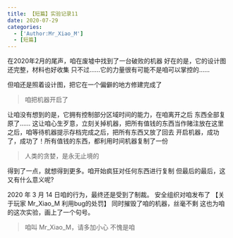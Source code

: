 ```yaml
---
title: 【短篇】实验记录11 
date: 2020-07-29
categories:
  - ['Author:Mr_Xiao_M']
  - [短篇]
---
```

在2020年2月的尾声，咱在废墟中找到了一台破败的机器
好在的是，它的设计图还完整，材料也好收集
只不过……它的力量很有可能不是咱可以掌控的……
<!--more-->

但咱还是照着设计图，把它在一个偏僻的地方修建完成了
> 咱把机器开启了

让咱没有想到的是，它拥有控制部分区域时间的能力，在咱离开之后
东西全部复原了……
这让咱心生歹意，立刻关掉机器，把所有值钱的东西当作赌注放在这里
之后，咱等待机器提示存档完成之后，把所有东西又放了回去
开启机器，成功了，成功了！所有值钱的东西，都利用时间机器复制了一份

> 人类的贪婪，是永无止境的

得到了一点，就想得到更多。咱开始疯狂对任何东西进行复制
但最后的最后，这又有什么意义呢?

2020 年 3 月 14 日咱的行为，最终还是受到了制裁。
安全组织对咱发布了
【关于玩家 Mr_Xiao_M 利用bug的处罚】
同时摧毁了咱的机器，丝毫不剩
这也为咱的这次实验，画上了一个句号。

> 咱叫 Mr_Xiao_M，请多加小心
> 不愧是咱

